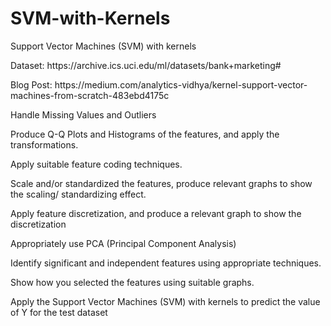 # SVM-with-Kernels
Support Vector Machines (SVM) with kernels

<p>Dataset: https://archive.ics.uci.edu/ml/datasets/bank+marketing# </p>
<p>Blog Post: https://medium.com/analytics-vidhya/kernel-support-vector-machines-from-scratch-483ebd4175c</p>
<p>Handle Missing Values and Outliers</p> 
<p>Produce Q-Q Plots and Histograms of the features, and apply the transformations.</p>

<p>Apply suitable feature coding techniques.</p>
<p>Scale and/or standardized the features, produce relevant graphs to show the
scaling/ standardizing effect.</p>
<p>Apply feature discretization, and produce a relevant graph to
show the discretization</p>
<p>Appropriately use PCA (Principal Component Analysis)</p> 
<p>Identify significant and independent features using appropriate techniques.</p>
<p>Show how you selected the features using suitable graphs.</p>
<p>Apply the Support Vector Machines (SVM) with kernels to predict the value of Y for the test dataset </p>
